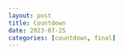 ```yaml
---
layout: post
title: Countdown
date: 2023-07-25
categories: [countdown, final]
---
```


<!-- Display the countdown timer in an element -->
<!-- <div style="display: flex; justify-content: center; margin: 20px;"> -->
<h1 id="demo"></p>
<!-- </div> -->

<script>
// Set the date we're counting down to
var countDownDate = new Date("Jan 13, 2025 15:37:25").getTime();

// Update the count down every 1 second
var x = setInterval(function() {

  // Get today's date and time
  var now = new Date().getTime();

  // Find the distance between now and the count down date
  var distance = countDownDate - now;

  // Time calculations for days, hours, minutes and seconds
  var days = Math.floor(distance / (1000 * 60 * 60 * 24));
  var hours = Math.floor((distance % (1000 * 60 * 60 * 24)) / (1000 * 60 * 60));
  var minutes = Math.floor((distance % (1000 * 60 * 60)) / (1000 * 60));
  var seconds = Math.floor((distance % (1000 * 60)) / 1000);

  // Display the result in the element with id="demo"
  document.getElementById("demo").innerHTML = days + "d " + hours + "h "
  + minutes + "m " + seconds + "s ";

  // If the count down is finished, write some text
  if (distance < 0) {
    clearInterval(x);
    document.getElementById("demo").innerHTML = "EXPIRED";
  }
}, 1000);
</script>
